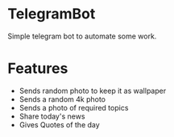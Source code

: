 # TelegramBot
Simple telegram bot to automate some work.

# Features

- Sends random photo to keep it as wallpaper
- Sends a random 4k photo
- Sends a photo of required topics
- Share today's news 
- Gives Quotes of the day
